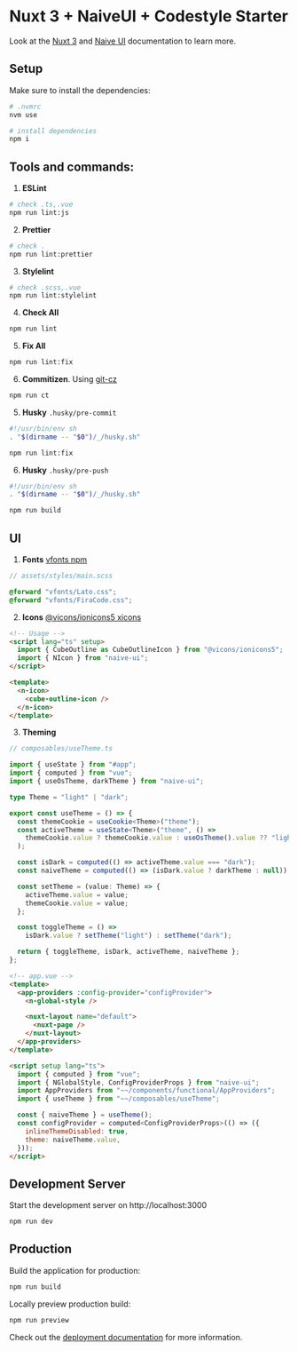 # Nuxt 3 + NaiveUI + Codestyle Starter

Look at the [Nuxt 3](https://nuxt.com/docs/getting-started/introduction) and [Naive UI](https://www.naiveui.com/en-US/dark/docs/introduction) documentation to learn more.

## Setup

Make sure to install the dependencies:

```bash
# .nvmrc
nvm use

# install dependencies
npm i
```

## Tools and commands:

1. **ESLint**

```bash
# check .ts,.vue
npm run lint:js
```

2. **Prettier**

```bash
# check .
npm run lint:prettier
```

3. **Stylelint**

```bash
# check .scss,.vue
npm run lint:stylelint
```

4. **Check All**

```bash
npm run lint
```

5. **Fix All**

```bash
npm run lint:fix
```

6. **Commitizen**. Using [git-cz](https://github.com/streamich/git-cz)

```bash
npm run ct
```

5. **Husky** `.husky/pre-commit`

```bash
#!/usr/bin/env sh
. "$(dirname -- "$0")/_/husky.sh"

npm run lint:fix
```

6. **Husky** `.husky/pre-push`

```bash
#!/usr/bin/env sh
. "$(dirname -- "$0")/_/husky.sh"

npm run build
```

## UI

1. **Fonts** [vfonts npm](https://www.npmjs.com/package/vfonts)

```scss
// assets/styles/main.scss

@forward "vfonts/Lato.css";
@forward "vfonts/FiraCode.css";
```

2. **Icons** [@vicons/ionicons5
   ](https://www.npmjs.com/package/vfonts) [xicons](https://www.xicons.org/#/)

```html
<!-- Usage -->
<script lang="ts" setup>
  import { CubeOutline as CubeOutlineIcon } from "@vicons/ionicons5";
  import { NIcon } from "naive-ui";
</script>

<template>
  <n-icon>
    <cube-outline-icon />
  </n-icon>
</template>
```

3. **Theming**

```ts
// composables/useTheme.ts

import { useState } from "#app";
import { computed } from "vue";
import { useOsTheme, darkTheme } from "naive-ui";

type Theme = "light" | "dark";

export const useTheme = () => {
  const themeCookie = useCookie<Theme>("theme");
  const activeTheme = useState<Theme>("theme", () =>
    themeCookie.value ? themeCookie.value : useOsTheme().value ?? "light"
  );

  const isDark = computed(() => activeTheme.value === "dark");
  const naiveTheme = computed(() => (isDark.value ? darkTheme : null));

  const setTheme = (value: Theme) => {
    activeTheme.value = value;
    themeCookie.value = value;
  };

  const toggleTheme = () =>
    isDark.value ? setTheme("light") : setTheme("dark");

  return { toggleTheme, isDark, activeTheme, naiveTheme };
};
```

```html
<!-- app.vue -->
<template>
  <app-providers :config-provider="configProvider">
    <n-global-style />

    <nuxt-layout name="default">
      <nuxt-page />
    </nuxt-layout>
  </app-providers>
</template>

<script setup lang="ts">
  import { computed } from "vue";
  import { NGlobalStyle, ConfigProviderProps } from "naive-ui";
  import AppProviders from "~~/components/functional/AppProviders";
  import { useTheme } from "~~/composables/useTheme";

  const { naiveTheme } = useTheme();
  const configProvider = computed<ConfigProviderProps>(() => ({
    inlineThemeDisabled: true,
    theme: naiveTheme.value,
  }));
</script>
```

## Development Server

Start the development server on http://localhost:3000

```bash
npm run dev
```

## Production

Build the application for production:

```bash
npm run build
```

Locally preview production build:

```bash
npm run preview
```

Check out the [deployment documentation](https://nuxt.com/docs/getting-started/deployment) for more information.
